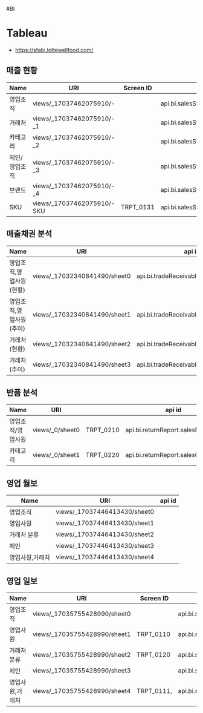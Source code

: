 #BI

# Tableau

- https://sfabi.lottewellfood.com/
## 매출 현황
| Name | URI | Screen ID | api id |
| ---- | ---- | ---- | ---- |
| 영업조직 | views/_17037462075910/- |  | api.bi.salesStatus.salesForce |
| 거래처 | views/_17037462075910/-_1 |  | api.bi.salesStatus.salesCust |
| 카테고리 | views/_17037462075910/-_2 |  | api.bi.salesStatus.salesCategory |
| 체인/영업조직 | views/_17037462075910/-_3 |  | api.bi.salesStatus.salesChain |
| 브랜드 | views/_17037462075910/-_4 |  | api.bi.salesStatus.salesBrand |
| SKU | views/_17037462075910/-SKU | TRPT_0131 | api.bi.salesStatus.salesSKU |

## 매출채권 분석
| Name | URI | api id |  |
| ---- | ---- | ---- | ---- |
| 영업조직,영업사원(현황) | views/_17032340841490/sheet0 | api.bi.tradeReceivable.curSalesForce |  |
| 영업조직,영업사원(추이) | views/_17032340841490/sheet1 | api.bi.tradeReceivable.transSalesForce |  |
| 거래처(현황) | views/_17032340841490/sheet2 | api.bi.tradeReceivable.curSalesCust |  |
| 거래처(추이) | views/_17032340841490/sheet3 | api.bi.tradeReceivable.transSalesCust |  |

## 반품 분석
| Name | URI |  | api id |
| ---- | ---- | ---- | ---- |
| 영업조직/영업사원 | views/_0/sheet0 | TRPT_0210 | api.bi.returnReport.salesForce |
| 카테고리 | views/_0/sheet1 | TRPT_0220 | api.bi.returnReport.salesCategory |

## 영업 월보
| Name | URI | api id |
| ---- | ---- | ---- |
| 영업조직 | views/_17037446413430/sheet0 |  |
| 영업사원 | views/_17037446413430/sheet1 |  |
| 거래처 분류 | views/_17037446413430/sheet2 |  |
| 체인 | views/_17037446413430/sheet3 |  |
| 영업사원,거래처 | views/_17037446413430/sheet4 |  |

## 영업 일보
| Name | URI | Screen ID | api id |
| ---- | ---- | ---- | ---- |
| 영업조직 | views/_17035755428990/sheet0 |  | api.bi.salesDaily.salesForce |
| 영업사원 | views/_17035755428990/sheet1 | TRPT_0110 | api.bi.salesDaily.salesPerson |
| 거래처 분류 | views/_17035755428990/sheet2 | TRPT_0120 | api.bi.salesDaily.salesCust |
| 체인 | views/_17035755428990/sheet3 |  | api.bi.salesDaily.salesChain |
| 영업사원,거래처 | views/_17035755428990/sheet4 | TRPT_0111, | api.bi.salesDaily.salesPersonByCust |
